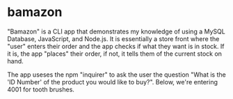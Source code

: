 # bamazon

"Bamazon" is a CLI app that demonstrates my knowledge of using a MySQL Database, JavaScript, and Node.js.  It is essentially a store front where the "user" enters their order and the app checks if what they want is in stock.  If it is, the app "places" their order, if not, it tells them of the current stock on hand.  

The app useses the npm "inquirer" to ask the user the question "What is the 'ID Number' of the product you would like to buy?". Below, we're entering 4001 for tooth brushes. 

